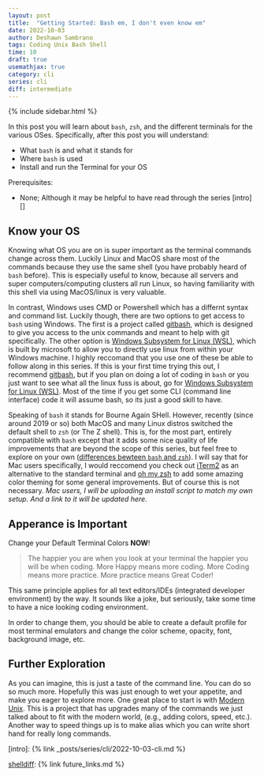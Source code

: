 ```yaml
---
layout: post
title:  "Getting Started: Bash em, I don't even know em"
date: 2022-10-03
author: Deshawn Sambrano
tags: Coding Unix Bash Shell
time: 10
draft: true
usemathjax: true
category: cli
series: cli
diff: intermediate
---
```


{% include sidebar.html %}

<section class="takeaways">

In this post you will learn about `bash`, `zsh`, and the different terminals for the various OSes. Specifically, after this post you will understand:
- What `bash` is and what it stands for
- Where `bash` is used
- Install and run the Terminal for your OS

Prerequisites:
- None; Although it may be helpful to have read through the series [intro][]

</section>



## Know your OS

<!-- excerpt-start -->

Knowing what OS you are on is super important as the terminal commands change across them. 
Luckily Linux and MacOS share most of the commands because they use the same shell (you have probably heard of `bash` before). 
This is especially useful to know, because all servers and super computers/computing clusters all run Linux, so having familiarity with this shell via using MacOS/linux is very valuable.

<!-- excerpt-end -->

In contrast, Windows uses CMD or Powershell which has a differnt syntax and command list. 
Luckily though, there are two options to get access to `bash` using Windows.
The first is a project called [gitbash][], which is designed to give you access to the unix commands and meant to help with git specifically.
The other option is [Windows Subsystem for Linux (WSL)][wsl], which is built by microsoft to allow you to directly use linux from within your Windows machine.
I highly reccomand that you use one of these be able to follow along in this series.
If this is your first time trying this out, I recommend [gitbash][], but if you plan on doing a lot of coding in `bash` or you just want to see what all the linux fuss is about, go for [Windows Subsystem for Linux (WSL)][wsl].
Most of the time if you get some CLI (command line interface) code it will assume bash, so its just a good skill to have.

Speaking of `bash` it stands for Bourne Again SHell. 
However, recently (since around 2019 or so) both MacOS and many Linux distros switched the default shell to `zsh` (or The Z shell). 
This is, for the most part, entirely compatible with `bash` except that it adds some nice quality of life improvements that are beyond the scope of this series, but feel free to explore on your own ([differences bewteen `bash` and `zsh`][shelldiff]).
I will say that for Mac users specifically, I would reccomend you check out [iTerm2][] as an alternative to the standard terminal and [oh my zsh][ohmyzsh] to add some amazing color theming for some general improvements. 
But of course this is not necessary. *Mac users, I will be uploading an install script to match my own setup. And a link to it will be updated here.*

## Apperance is Important


Change your Default Terminal Colors **NOW**!

> The happier you are when you look at your terminal the happier you will be when coding.
More Happy means more coding.
More Coding means more practice.
More practice means Great Coder!

This same principle applies for all text editors/IDEs (integrated developer environment) by the way.
It sounds like a joke, but seriously, take some time to have a nice looking coding environment.

In order to change them, you should be able to create a default profile for most terminal emulators and change the color scheme, opacity, font, background image, etc.


## Further Exploration

As you can imagine, this is just a taste of the command line. You can do so so much more. Hopefully this was just enough to wet your appetite, and make you eager to explore more. One great place to start is with [Modern Unix][munix]. This is a project that has upgrades many of the commands we just talked about to fit with the modern world, (e.g., adding colors, speed, etc.). Another way to speed things up is to make alias which you can write short hand for really long commands.


[wsl]: https://learn.microsoft.com/en-us/windows/wsl/install "Windows Subsystem for Linux"
[shelldiff]: https://linuxhint.com/differences_between_bash_zsh/ "Differences between Bash and ZSH"
[munix]: https://github.com/ibraheemdev/modern-unix "Modern Unix"
[gitbash]: https://gitforwindows.org/ "Git for Windows"
[iTerm2]: https://iterm2.com/ "iTerm2: Terminal Emulator for MacOS"
[ohmyzsh]: https://ohmyz.sh/ "Oh My Zsh: Prettify you Terminal"
[bash-structure]: #the-form-of-commands "The Structure of a Bash Command"
[intro]: {% link _posts/series/cli/2022-10-03-cli.md %}



[shelldiff]: {% link future_links.md %}


